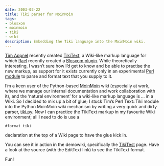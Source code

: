 ```yaml
---
date: 2003-02-22
title: Tiki parser for MoinMoin
tags:
- blosxom
- moinmoin
- tiki
- wiki
description: Embedding the Tiki language into the MoinMoin wiki.
---
```



[Tim Appnel](http://www.mplode.com/tima/) recently created [TikiText](http://www.mplode.com/tima/archives/000215.html), a Wiki-like markup language for which [Rael](http://www.oreillynet.com/%7Erael/) recently created a [Blosxom plugin](http://www.raelity.org/archives/computers/internet/weblogs/blosxom/plugins/tiki.html). While theoretically interesting, I wasn’t sure how I’d get to know and be able to practise the new markup, as support for it exists currently only in an experimental [Perl module](http://www.mplode.com/tima/projects/tiki/tiki.tar.gz) to parse and format text that you supply to it.

I’m a keen user of the Python-based [MoinMoin](http://moin.sourceforge.net/) wiki (especially at work, where we manage our internal documentation and work collaboration with it), and the ‘natural environment’ for a wiki-like markup language is … in a Wiki. So I decided to mix up a bit of glue; I stuck Tim’s Perl Text::Tiki module into the Python MoinMoin wiki mechanism by writing a very quick and dirty parser, [tiki.py](https://web.archive.org/web/20040312193940/http://www.pipetree.com/~dj/2003/02/tiki.py). Now I can practice the TikiText markup in my favourite Wiki environment; all I need to do is use a

```text
#format tiki
```

declaration at the top of a Wiki page to have the glue kick in.

You can see it in action in the demowiki, specifically the [TikiTest](https://web.archive.org/web/20030501114825/www.pipetree.com/demowiki/TikiTest) page. Have a look at the source (with the EditText link) to see the TikiText format.

Fun!
